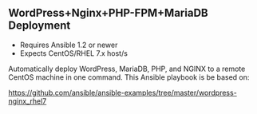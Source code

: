 ## WordPress+Nginx+PHP-FPM+MariaDB Deployment

- Requires Ansible 1.2 or newer
- Expects CentOS/RHEL 7.x host/s

Automatically deploy WordPress, MariaDB, PHP, and NGINX to a remote CentOS machine in one command. This Ansible playbook is be based on:

https://github.com/ansible/ansible-examples/tree/master/wordpress-nginx_rhel7